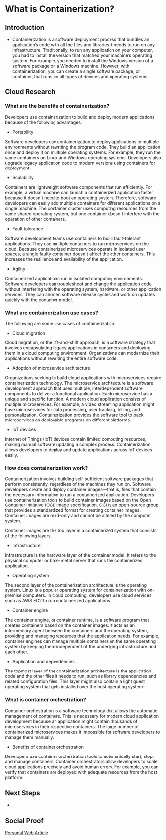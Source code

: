 
# What is Containerization?

## Introduction
- Containerization is a software deployment process that bundles an application’s code with all the files and libraries it needs to run on any infrastructure. Traditionally, to run any application on your computer, you had to install the version that matched your machine’s operating system. For example, you needed to install the Windows version of a software package on a Windows machine. However, with containerization, you can create a single software package, or container, that runs on all types of devices and operating systems. 

## Cloud Research

### What are the benefits of containerization?
Developers use containerization to build and deploy modern applications because of the following advantages. 

- Portability

Software developers use containerization to deploy applications in multiple environments without rewriting the program code. They build an application once and deploy it on multiple operating systems. For example, they run the same containers on Linux and Windows operating systems. Developers also upgrade legacy application code to modern versions using containers for deployment.

- Scalability

Containers are lightweight software components that run efficiently. For example, a virtual machine can launch a containerized application faster because it doesn't need to boot an operating system. Therefore, software developers can easily add multiple containers for different applications on a single machine. The container cluster uses computing resources from the same shared operating system, but one container doesn't interfere with the operation of other containers.  

- Fault tolerance

Software development teams use containers to build fault-tolerant applications. They use multiple containers to run microservices on the cloud. Because containerized microservices operate in isolated user spaces, a single faulty container doesn't affect the other containers. This increases the resilience and availability of the application.

- Agility

Containerized applications run in isolated computing environments. Software developers can troubleshoot and change the application code without interfering with the operating system, hardware, or other application services. They can shorten software release cycles and work on updates quickly with the container model.

### What are containerization use cases?
The following are some use cases of containerization.

- Cloud migration

Cloud migration, or the lift-and-shift approach, is a software strategy that involves encapsulating legacy applications in containers and deploying them in a cloud computing environment. Organizations can modernize their applications without rewriting the entire software code.

- Adoption of microservice architecture

Organizations seeking to build cloud applications with microservices require containerization technology. The microservice architecture is a software development approach that uses multiple, interdependent software components to deliver a functional application. Each microservice has a unique and specific function. A modern cloud application consists of multiple microservices. For example, a video streaming application might have microservices for data processing, user tracking, billing, and personalization. Containerization provides the software tool to pack microservices as deployable programs on different platforms.

- IoT devices

Internet of Things (IoT) devices contain limited computing resources, making manual software updating a complex process. Containerization allows developers to deploy and update applications across IoT devices easily.

### How does containerization work?
Containerization involves building self-sufficient software packages that perform consistently, regardless of the machines they run on. Software developers create and deploy container images—that is, files that contain the necessary information to run a containerized application. Developers use containerization tools to build container images based on the Open Container Initiative (OCI) image specification. OCI is an open-source group that provides a standardized format for creating container images. Container images are read-only and cannot be altered by the computer system.

Container images are the top layer in a containerized system that consists of the following layers.

- Infrastructure

Infrastructure is the hardware layer of the container model. It refers to the physical computer or bare-metal server that runs the containerized application. 

- Operating system

The second layer of the containerization architecture is the operating system. Linux is a popular operating system for containerization with on-premise computers. In cloud computing, developers use cloud services such as AWS EC2 to run containerized applications. 

- Container engine

The container engine, or container runtime, is a software program that creates containers based on the container images. It acts as an intermediary agent between the containers and the operating system, providing and managing resources that the application needs. For example, container engines can manage multiple containers on the same operating system by keeping them independent of the underlying infrastructure and each other. 

- Application and dependencies

The topmost layer of the containerization architecture is the application code and the other files it needs to run, such as library dependencies and related configuration files. This layer might also contain a light guest operating system that gets installed over the host operating system- 

### What is container orchestration?
Container orchestration is a software technology that allows the automatic management of containers. This is necessary for modern cloud application development because an application might contain thousands of microservices in their respective containers. The large number of containerized microservices makes it impossible for software developers to manage them manually.

- Benefits of container orchestration

Developers use container orchestration tools to automatically start, stop, and manage containers. Container orchestrators allow developers to scale cloud applications precisely and avoid human errors. For example, you can verify that containers are deployed with adequate resources from the host platform. 

## Next Steps

- 

## Social Proof

[Personal Web Article](https://afifurrohman-id.github.io/article/100DaysOfCloud/cloud.html)
